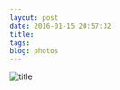 ```yaml
---
layout: post
date: 2016-01-15 20:57:32
title: 
tags:
blog: photos
---
```


![title](/assets/photoblog/la-hindu-street-art.jpg)